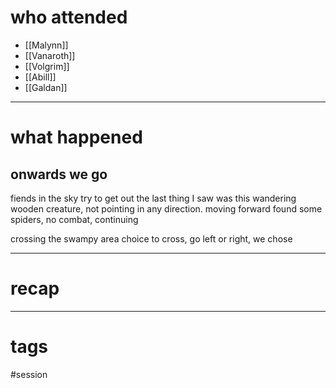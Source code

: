 # who attended

- [[Malynn]]
- [[Vanaroth]]
- [[Volgrim]]
- [[Abill]]
- [[Galdan]]

---
# what happened

## onwards we go
fiends in the sky try to get out
the last thing I saw was this wandering wooden creature, not pointing in any direction. moving forward
found some spiders, no combat, continuing

crossing the swampy area
choice to cross, go left or right, we chose 





---
# recap



---
# tags

#session
